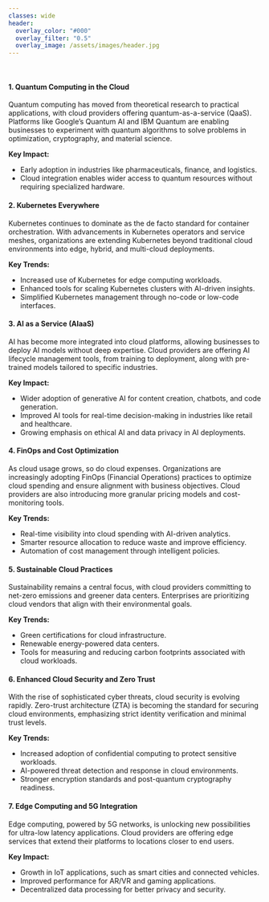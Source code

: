 ```yaml
---
classes: wide
header:
  overlay_color: "#000"
  overlay_filter: "0.5"
  overlay_image: /assets/images/header.jpg
---
```



<br />

#### 1. Quantum Computing in the Cloud  
Quantum computing has moved from theoretical research to practical applications, with cloud providers offering quantum-as-a-service (QaaS). Platforms like Google’s Quantum AI and IBM Quantum are enabling businesses to experiment with quantum algorithms to solve problems in optimization, cryptography, and material science.  

**Key Impact:**  
- Early adoption in industries like pharmaceuticals, finance, and logistics.  
- Cloud integration enables wider access to quantum resources without requiring specialized hardware.  

#### 2. Kubernetes Everywhere  
Kubernetes continues to dominate as the de facto standard for container orchestration. With advancements in Kubernetes operators and service meshes, organizations are extending Kubernetes beyond traditional cloud environments into edge, hybrid, and multi-cloud deployments.  

**Key Trends:**  
- Increased use of Kubernetes for edge computing workloads.  
- Enhanced tools for scaling Kubernetes clusters with AI-driven insights.  
- Simplified Kubernetes management through no-code or low-code interfaces.  

#### 3. AI as a Service (AIaaS)  
AI has become more integrated into cloud platforms, allowing businesses to deploy AI models without deep expertise. Cloud providers are offering AI lifecycle management tools, from training to deployment, along with pre-trained models tailored to specific industries.  

**Key Impact:**  
- Wider adoption of generative AI for content creation, chatbots, and code generation.  
- Improved AI tools for real-time decision-making in industries like retail and healthcare.  
- Growing emphasis on ethical AI and data privacy in AI deployments.  

#### 4. FinOps and Cost Optimization  
As cloud usage grows, so do cloud expenses. Organizations are increasingly adopting FinOps (Financial Operations) practices to optimize cloud spending and ensure alignment with business objectives. Cloud providers are also introducing more granular pricing models and cost-monitoring tools.  

**Key Trends:**  
- Real-time visibility into cloud spending with AI-driven analytics.  
- Smarter resource allocation to reduce waste and improve efficiency.  
- Automation of cost management through intelligent policies.  

#### 5. Sustainable Cloud Practices  
Sustainability remains a central focus, with cloud providers committing to net-zero emissions and greener data centers. Enterprises are prioritizing cloud vendors that align with their environmental goals.  

**Key Trends:**  
- Green certifications for cloud infrastructure.  
- Renewable energy-powered data centers.  
- Tools for measuring and reducing carbon footprints associated with cloud workloads.  

#### 6. Enhanced Cloud Security and Zero Trust  
With the rise of sophisticated cyber threats, cloud security is evolving rapidly. Zero-trust architecture (ZTA) is becoming the standard for securing cloud environments, emphasizing strict identity verification and minimal trust levels.  

**Key Trends:**  
- Increased adoption of confidential computing to protect sensitive workloads.  
- AI-powered threat detection and response in cloud environments.  
- Stronger encryption standards and post-quantum cryptography readiness.  

#### 7. Edge Computing and 5G Integration  
Edge computing, powered by 5G networks, is unlocking new possibilities for ultra-low latency applications. Cloud providers are offering edge services that extend their platforms to locations closer to end users.  

**Key Impact:**  
- Growth in IoT applications, such as smart cities and connected vehicles.  
- Improved performance for AR/VR and gaming applications.  
- Decentralized data processing for better privacy and security.